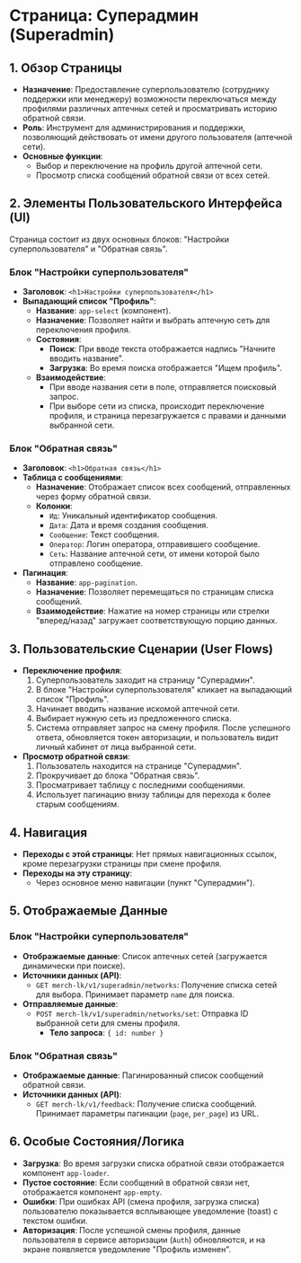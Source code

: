 # Страница: Суперадмин (Superadmin)

## 1. Обзор Страницы

- **Назначение**: Предоставление суперпользователю (сотруднику поддержки или менеджеру) возможности переключаться между профилями различных аптечных сетей и просматривать историю обратной связи.
- **Роль**: Инструмент для администрирования и поддержки, позволяющий действовать от имени другого пользователя (аптечной сети).
- **Основные функции**:
    - Выбор и переключение на профиль другой аптечной сети.
    - Просмотр списка сообщений обратной связи от всех сетей.

## 2. Элементы Пользовательского Интерфейса (UI)

Страница состоит из двух основных блоков: "Настройки суперпользователя" и "Обратная связь".

### Блок "Настройки суперпользователя"

- **Заголовок**: `<h1>Настройки суперпользователя</h1>`
- **Выпадающий список "Профиль"**:
    - **Название**: `app-select` (компонент).
    - **Назначение**: Позволяет найти и выбрать аптечную сеть для переключения профиля.
    - **Состояния**:
        - **Поиск**: При вводе текста отображается надпись "Начните вводить название".
        - **Загрузка**: Во время поиска отображается "Ищем профиль".
    - **Взаимодействие**:
        - При вводе названия сети в поле, отправляется поисковый запрос.
        - При выборе сети из списка, происходит переключение профиля, и страница перезагружается с правами и данными выбранной сети.

### Блок "Обратная связь"

- **Заголовок**: `<h1>Обратная связь</h1>`
- **Таблица с сообщениями**:
    - **Назначение**: Отображает список всех сообщений, отправленных через форму обратной связи.
    - **Колонки**:
        - `Ид`: Уникальный идентификатор сообщения.
        - `Дата`: Дата и время создания сообщения.
        - `Сообщение`: Текст сообщения.
        - `Оператор`: Логин оператора, отправившего сообщение.
        - `Сеть`: Название аптечной сети, от имени которой было отправлено сообщение.
- **Пагинация**:
    - **Название**: `app-pagination`.
    - **Назначение**: Позволяет перемещаться по страницам списка сообщений.
    - **Взаимодействие**: Нажатие на номер страницы или стрелки "вперед/назад" загружает соответствующую порцию данных.

## 3. Пользовательские Сценарии (User Flows)

- **Переключение профиля**:
    1. Суперпользователь заходит на страницу "Суперадмин".
    2. В блоке "Настройки суперпользователя" кликает на выпадающий список "Профиль".
    3. Начинает вводить название искомой аптечной сети.
    4. Выбирает нужную сеть из предложенного списка.
    5. Система отправляет запрос на смену профиля. После успешного ответа, обновляется токен авторизации, и пользователь видит личный кабинет от лица выбранной сети.
- **Просмотр обратной связи**:
    1. Пользователь находится на странице "Суперадмин".
    2. Прокручивает до блока "Обратная связь".
    3. Просматривает таблицу с последними сообщениями.
    4. Использует пагинацию внизу таблицы для перехода к более старым сообщениям.

## 4. Навигация

- **Переходы с этой страницы**: Нет прямых навигационных ссылок, кроме перезагрузки страницы при смене профиля.
- **Переходы на эту страницу**:
    - Через основное меню навигации (пункт "Суперадмин").

## 5. Отображаемые Данные

### Блок "Настройки суперпользователя"
- **Отображаемые данные**: Список аптечных сетей (загружается динамически при поиске).
- **Источники данных (API)**:
    - `GET merch-lk/v1/superadmin/networks`: Получение списка сетей для выбора. Принимает параметр `name` для поиска.
- **Отправляемые данные**:
    - `POST merch-lk/v1/superadmin/networks/set`: Отправка ID выбранной сети для смены профиля.
        - **Тело запроса**: `{ id: number }`

### Блок "Обратная связь"
- **Отображаемые данные**: Пагинированный список сообщений обратной связи.
- **Источники данных (API)**:
    - `GET merch-lk/v1/feedback`: Получение списка сообщений. Принимает параметры пагинации (`page`, `per_page`) из URL.

## 6. Особые Состояния/Логика

- **Загрузка**: Во время загрузки списка обратной связи отображается компонент `app-loader`.
- **Пустое состояние**: Если сообщений в обратной связи нет, отображается компонент `app-empty`.
- **Ошибки**: При ошибках API (смена профиля, загрузка списка) пользователю показывается всплывающее уведомление (toast) с текстом ошибки.
- **Авторизация**: После успешной смены профиля, данные пользователя в сервисе авторизации (`Auth`) обновляются, и на экране появляется уведомление "Профиль изменен".
